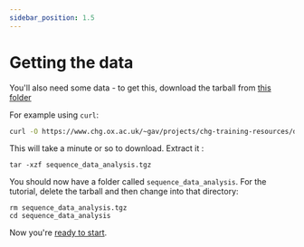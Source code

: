 ```yaml
---
sidebar_position: 1.5
---
```

# Getting the data

You'll also need some data - to get this,  download the tarball from [this
folder](https://www.chg.ox.ac.uk/~gav/projects/chg-training-resources/data/sequence_data_analysis/introduction_to_next_generation_sequencing_data_analysis/)

For example using `curl`:
```sh
curl -O https://www.chg.ox.ac.uk/~gav/projects/chg-training-resources/data/sequence_data_analysis/introduction_to_next_generation_sequencing_data_analysis/sequence_data_analysis.tgz
```

This will take a minute or so to download.  Extract it :

```
tar -xzf sequence_data_analysis.tgz
```

You should now have a folder called `sequence_data_analysis`. For the tutorial, delete the tarball
and then change into that directory:

```
rm sequence_data_analysis.tgz
cd sequence_data_analysis
```

Now you're [ready to start](Pipeline_outline.md).
